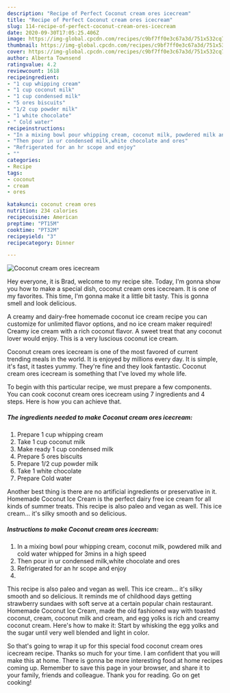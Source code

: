 ```yaml
---
description: "Recipe of Perfect Coconut cream ores icecream"
title: "Recipe of Perfect Coconut cream ores icecream"
slug: 114-recipe-of-perfect-coconut-cream-ores-icecream
date: 2020-09-30T17:05:25.406Z
image: https://img-global.cpcdn.com/recipes/c9bf7ff0e3c67a3d/751x532cq70/coconut-cream-ores-icecream-recipe-main-photo.jpg
thumbnail: https://img-global.cpcdn.com/recipes/c9bf7ff0e3c67a3d/751x532cq70/coconut-cream-ores-icecream-recipe-main-photo.jpg
cover: https://img-global.cpcdn.com/recipes/c9bf7ff0e3c67a3d/751x532cq70/coconut-cream-ores-icecream-recipe-main-photo.jpg
author: Alberta Townsend
ratingvalue: 4.2
reviewcount: 1618
recipeingredient:
- "1 cup whipping cream"
- "1 cup coconut milk"
- "1 cup condensed milk"
- "5 ores biscuits"
- "1/2 cup powder milk"
- "1 white chocolate"
- " Cold water"
recipeinstructions:
- "In a mixing bowl pour whipping cream, coconut milk, powdered milk and cold water whipped for 3mins in a high speed"
- "Then pour in ur condensed milk,white chocolate and ores"
- "Refrigerated for an hr scope and enjoy"
- ""
categories:
- Recipe
tags:
- coconut
- cream
- ores

katakunci: coconut cream ores 
nutrition: 234 calories
recipecuisine: American
preptime: "PT15M"
cooktime: "PT32M"
recipeyield: "3"
recipecategory: Dinner

---
```



![Coconut cream ores icecream](https://img-global.cpcdn.com/recipes/c9bf7ff0e3c67a3d/751x532cq70/coconut-cream-ores-icecream-recipe-main-photo.jpg)

Hey everyone, it is Brad, welcome to my recipe site. Today, I'm gonna show you how to make a special dish, coconut cream ores icecream. It is one of my favorites. This time, I'm gonna make it a little bit tasty. This is gonna smell and look delicious.

A creamy and dairy-free homemade coconut ice cream recipe you can customize for unlimited flavor options, and no ice cream maker required! Creamy ice cream with a rich coconut flavor. A sweet treat that any coconut lover would enjoy. This is a very luscious coconut ice cream.

Coconut cream ores icecream is one of the most favored of current trending meals in the world. It is enjoyed by millions every day. It is simple, it's fast, it tastes yummy. They're fine and they look fantastic. Coconut cream ores icecream is something that I've loved my whole life.


To begin with this particular recipe, we must prepare a few components. You can cook coconut cream ores icecream using 7 ingredients and 4 steps. Here is how you can achieve that.

<!--inarticleads1-->

##### The ingredients needed to make Coconut cream ores icecream:

1. Prepare 1 cup whipping cream
1. Take 1 cup coconut milk
1. Make ready 1 cup condensed milk
1. Prepare 5 ores biscuits
1. Prepare 1/2 cup powder milk
1. Take 1 white chocolate
1. Prepare  Cold water


Another best thing is there are no artificial ingredients or preservative in it. Homemade Coconut Ice Cream is the perfect dairy free ice cream for all kinds of summer treats. This recipe is also paleo and vegan as well. This ice cream… it&#39;s silky smooth and so delicious. 

<!--inarticleads2-->

##### Instructions to make Coconut cream ores icecream:

1. In a mixing bowl pour whipping cream, coconut milk, powdered milk and cold water whipped for 3mins in a high speed
1. Then pour in ur condensed milk,white chocolate and ores
1. Refrigerated for an hr scope and enjoy
1. 


This recipe is also paleo and vegan as well. This ice cream… it&#39;s silky smooth and so delicious. It reminds me of childhood days getting strawberry sundaes with soft serve at a certain popular chain restaurant. Homemade Coconut Ice Cream, made the old fashioned way with toasted coconut, cream, coconut milk and cream, and egg yolks is rich and creamy coconut cream. Here&#39;s how to make it: Start by whisking the egg yolks and the sugar until very well blended and light in color. 

So that's going to wrap it up for this special food coconut cream ores icecream recipe. Thanks so much for your time. I am confident that you will make this at home. There is gonna be more interesting food at home recipes coming up. Remember to save this page in your browser, and share it to your family, friends and colleague. Thank you for reading. Go on get cooking!
